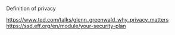 Definition of privacy

https://www.ted.com/talks/glenn_greenwald_why_privacy_matters
https://ssd.eff.org/en/module/your-security-plan
